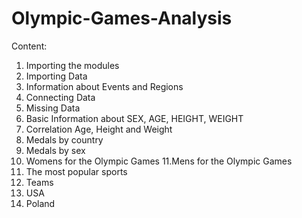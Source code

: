 # Olympic-Games-Analysis
Content: 
1. Importing the modules
2. Importing Data
3. Information about Events and Regions
4. Connecting Data
5. Missing Data
6. Basic Information about SEX, AGE, HEIGHT, WEIGHT
7. Correlation Age, Height and Weight
8. Medals by country
9. Medals by sex
10. Womens for the Olympic Games
11.Mens for the Olympic Games
12. The most popular sports
13. Teams
14. USA
15. Poland
